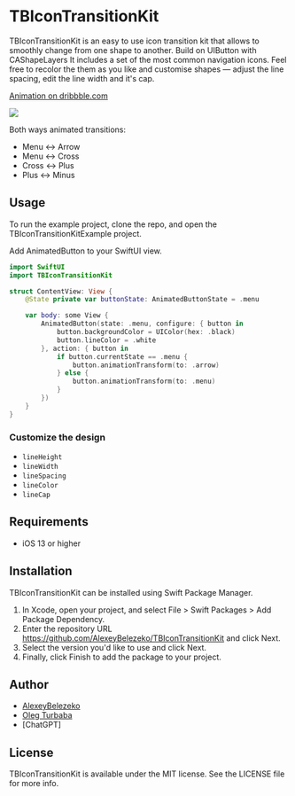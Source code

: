 # TBIconTransitionKit

TBIconTransitionKit  is an easy to use icon transition kit that allows to smoothly change from one shape to another.
Build on UIButton with CAShapeLayers It includes a set of the most common navigation icons. Feel free to recolor the them as you like and customise shapes — adjust the line spacing, edit the line width and it's cap.

[Animation on dribbble.com](http://drbl.in/poGN)

![](https://user-images.githubusercontent.com/1054094/234088798-763af7fd-f4d6-4b7d-ae9f-8bcc147dfff2.gif)

Both ways animated transitions:

- Menu ↔ Arrow
- Menu ↔ Cross 
- Cross ↔ Plus
- Plus ↔ Minus

## Usage

To run the example project, clone the repo, and open the TBIconTransitionKitExample project.

Add AnimatedButton to your SwiftUI view.

```swift
import SwiftUI
import TBIconTransitionKit

struct ContentView: View {
    @State private var buttonState: AnimatedButtonState = .menu

    var body: some View {
        AnimatedButton(state: .menu, configure: { button in
            button.backgroundColor = UIColor(hex: .black)
            button.lineColor = .white
        }, action: { button in
            if button.currentState == .menu {
                button.animationTransform(to: .arrow)
            } else {
                button.animationTransform(to: .menu)
            }
        })
    }
}

```

### Customize the design

- `lineHeight`
- `lineWidth`
- `lineSpacing`
- `lineColor`
- `lineCap`

## Requirements

- iOS 13 or higher

## Installation

TBIconTransitionKit can be installed using Swift Package Manager.

1. In Xcode, open your project, and select File > Swift Packages > Add Package Dependency.
2. Enter the repository URL https://github.com/AlexeyBelezeko/TBIconTransitionKit and click Next.
3. Select the version you'd like to use and click Next.
4. Finally, click Finish to add the package to your project.

## Author

- [AlexeyBelezeko](https://github.com/AlexeyBelezeko) 
- [Oleg Turbaba](https://dribbble.com/turbaba)
- [ChatGPT]

## License

TBIconTransitionKit is available under the MIT license. See the LICENSE file for more info.
